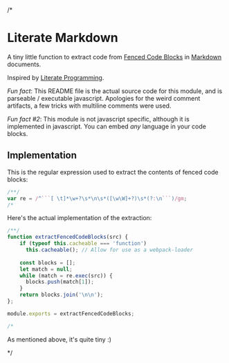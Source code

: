 /*
# Literate Markdown

A tiny little function to extract code from [Fenced Code Blocks][2] in 
[Markdown][1] documents.

Inspired by [Literate Programming][3].

_Fun fact_: This README file is the actual source code for this module, 
and is parseable / executable javascript. Apologies for the weird comment 
artifacts, a few tricks with multiline comments were used.

_Fun fact #2_: This module is not javascript specific, although it is
implemented in javascript. You can embed _any_ language in your code
blocks.

## Implementation

This is the regular expression used to extract the contents of fenced 
code blocks:

``` javascript
/**/
var re = /^```[ \t]*\w+?\s*\n\s*([\w\W]+?)\s*(?:\n```)/gm;
/*
```

Here's the actual implementation of the extraction:

``` javascript
/**/
function extractFencedCodeBlocks(src) {
    if (typeof this.cacheable === 'function')
      this.cacheable(); // Allow for use as a webpack-loader
      
    const blocks = [];
    let match = null;
    while (match = re.exec(src)) {
      blocks.push(match[1]);
    }
    return blocks.join('\n\n');   
};

module.exports = extractFencedCodeBlocks;

/*
```

As mentioned above, it's quite tiny :)

[1]: https://daringfireball.net/projects/markdown/
[2]: https://help.github.com/articles/creating-and-highlighting-code-blocks/#fenced-code-blocks
[3]: https://en.wikipedia.org/wiki/Literate_programming
*/